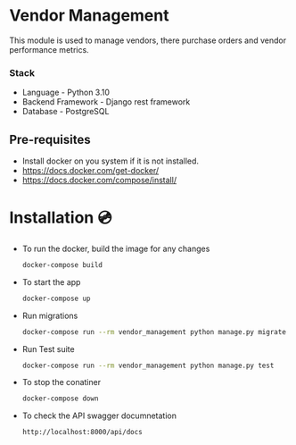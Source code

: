 # Vendor Management

This module is used to manage vendors, there purchase orders and vendor performance metrics.

### Stack
- Language - Python 3.10
- Backend Framework - Django rest framework
- Database - PostgreSQL

## Pre-requisites
-  Install docker on you system if it is not installed.
- https://docs.docker.com/get-docker/
- https://docs.docker.com/compose/install/

# Installation 💿
- To run the docker, build the image for any changes
    ```bash
    docker-compose build
    ```
- To start the app
    ```bash
    docker-compose up 
    ```
- Run migrations
    ```bash
    docker-compose run --rm vendor_management python manage.py migrate
    ```
- Run Test suite
    ```bash
    docker-compose run --rm vendor_management python manage.py test
    ```
- To stop the conatiner
    ```bash
    docker-compose down 
    ```
- To check the API swagger documnetation
    ```bash
    http://localhost:8000/api/docs
    ```
